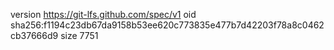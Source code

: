 version https://git-lfs.github.com/spec/v1
oid sha256:f1194c23db67da9158b53ee620c773835e477b7d42203f78a8c0462cb37666d9
size 7751
